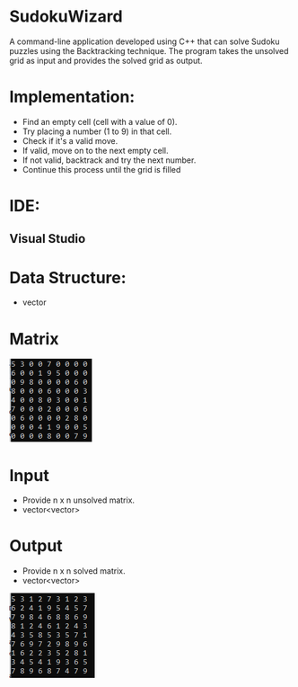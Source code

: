 # SudokuWizard
A command-line application developed using C++ that can solve Sudoku puzzles using the Backtracking technique. The program takes the unsolved grid as input and provides the solved grid as output.

# Implementation:
- Find an empty cell (cell with a value of 0).
- Try placing a number (1 to 9) in that cell.
- Check if it's a valid move.
- If valid, move on to the next empty cell.
- If not valid, backtrack and try the next number.
- Continue this process until the grid is filled

# IDE:
## Visual Studio

# Data Structure:
- vector

# Matrix
![unsolved](https://github.com/AmreenKhan1003/SudokuWizard/blob/main/unsolved.PNG)

# Input
- Provide n x n unsolved matrix.
- vector<vector<int>>

# Output
- Provide n x n solved matrix.
- vector<vector<int>>

![unsolved](https://github.com/AmreenKhan1003/SudokuWizard/blob/main/solved.PNG)

